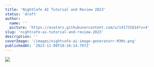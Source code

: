 ```yaml
---
title: 'NightCafe AI Tutorial and Review 2023'
status: 'draft'
author:
  name: ''
  picture: 'https://avatars.githubusercontent.com/u/141731814?v=4'
slug: 'nightcafe-ai-tutorial-and-review-2023'
description: ''
coverImage: '/images/nightcafe-ai-image-generatorr-M3Mz.png'
publishedAt: '2023-11-09T10:16:14.797Z'
---
```


![](/images/nightcafe-ai-image-generatorr-cxNj.png)



